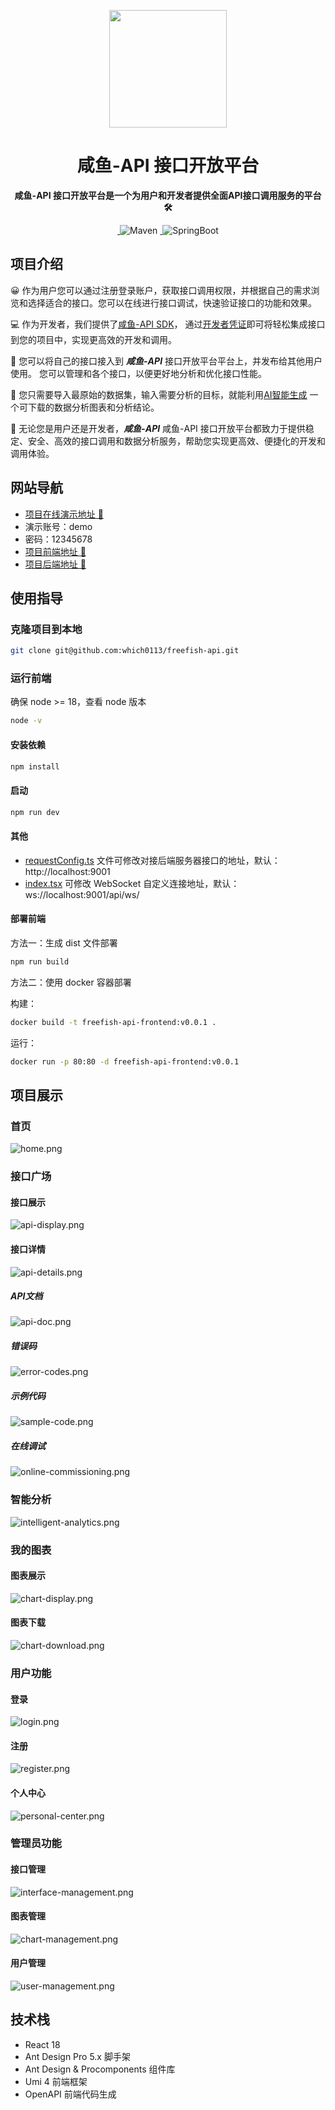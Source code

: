 <p align="center">
    <img src=https://img.freefish.love/logo.png width=188/>
</p>
<h1 align="center">咸鱼-API 接口开放平台</h1>
<p align="center"><strong>咸鱼-API 接口开放平台是一个为用户和开发者提供全面API接口调用服务的平台 🛠</strong></p>
<div align="center">
<a target="_blank" href="https://github.com/which0113/api-backend">
    <img alt="" src="https://github.com/which0113/api-backend/badge/star.svg?theme=gvp"/>
</a>
    <img alt="Maven" src="https://raster.shields.io/badge/Maven-3.8.1-red.svg"/>
<a target="_blank" href="https://www.oracle.com/technetwork/java/javase/downloads/index.html">
        <img alt="" src="https://img.shields.io/badge/JDK-1.8+-green.svg"/>
</a>
    <img alt="SpringBoot" src="https://raster.shields.io/badge/SpringBoot-2.7+-green.svg"/>
</div>

## 项目介绍

😀 作为用户您可以通过注册登录账户，获取接口调用权限，并根据自己的需求浏览和选择适合的接口。您可以在线进行接口调试，快速验证接口的功能和效果。

💻 作为开发者，我们提供了[咸鱼-API SDK](https://github.com/which0113/api-sdk)，
通过[开发者凭证](https://www.freefish.love/account/center)即可将轻松集成接口到您的项目中，实现更高效的开发和调用。

🤝 您可以将自己的接口接入到 **_咸鱼-API_** 接口开放平台平台上，并发布给其他用户使用。
您可以管理和各个接口，以便更好地分析和优化接口性能。

🔎 您只需要导入最原始的数据集，输入需要分析的目标，就能利用[AI智能生成](https://www.freefish.love/analyse)
一个可下载的数据分析图表和分析结论。

🏁 无论您是用户还是开发者，**_咸鱼-API_**
咸鱼-API 接口开放平台都致力于提供稳定、安全、高效的接口调用和数据分析服务，帮助您实现更高效、便捷化的开发和调用体验。

## 网站导航

- [项目在线演示地址 🔗](https://www.freefish.love)
- 演示账号：demo
- 密码：12345678
- [项目前端地址 🔗](https://github.com/which0113/api-frontend)
- [项目后端地址 🔗](https://github.com/which0113/freefish-api)

## 使用指导

### 克隆项目到本地

```bash
git clone git@github.com:which0113/freefish-api.git
```

### 运行前端

确保 node >= 18，查看 node 版本

```bash
node -v
```

#### 安装依赖

```bash
npm install
```

#### 启动

```bash
npm run dev
```

#### 其他

- [requestConfig.ts](src%2FrequestConfig.ts) 文件可修改对接后端服务器接口的地址，默认：http://localhost:9001
- [index.tsx](src%2Fpages%2FMyChart%2Findex.tsx) 可修改 WebSocket 自定义连接地址，默认：ws://localhost:9001/api/ws/

#### 部署前端

方法一：生成 dist 文件部署

```bash
npm run build
```

方法二：使用 docker 容器部署

构建：

```bash
docker build -t freefish-api-frontend:v0.0.1 .
```

运行：

```bash
docker run -p 80:80 -d freefish-api-frontend:v0.0.1
```

## 项目展示

### 首页

![home.png](doc%2Fhome.png)

### 接口广场

#### 接口展示

![api-display.png](doc%2Fapi-display.png)

#### 接口详情

![api-details.png](doc%2Fapi-details.png)

##### API文档

![api-doc.png](doc%2Fapi-doc.png)

##### 错误码

![error-codes.png](doc%2Ferror-codes.png)

##### 示例代码

![sample-code.png](doc%2Fsample-code.png)

##### 在线调试

![online-commissioning.png](doc%2Fonline-commissioning.png)

### 智能分析

![intelligent-analytics.png](doc%2Fintelligent-analytics.png)

### 我的图表

#### 图表展示

![chart-display.png](doc%2Fchart-display.png)

#### 图表下载

![chart-download.png](doc%2Fchart-download.png)

### 用户功能

#### 登录

![login.png](doc%2Flogin.png)

#### 注册

![register.png](doc%2Fregister.png)

#### 个人中心

![personal-center.png](doc%2Fpersonal-center.png)

### 管理员功能

#### 接口管理

![interface-management.png](doc%2Finterface-management.png)

#### 图表管理

![chart-management.png](doc%2Fchart-management.png)

#### 用户管理

![user-management.png](doc%2Fuser-management.png)

## 技术栈

- React 18
- Ant Design Pro 5.x 脚手架
- Ant Design & Procomponents 组件库
- Umi 4 前端框架
- OpenAPI 前端代码生成

